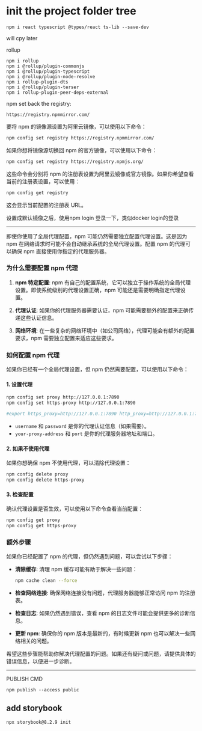 
# init the project folder tree

```
npm i react typescript @types/react ts-lib --save-dev
```


will cpy later 


rollup
```
npm i rollup
npm i @rollup/plugin-commonjs
npm i @rollup/plugin-typescript
npm i @rollup/plugin-node-resolve
npm i rollup-plugin-dts
npm i @rollup/plugin-terser
npm i rollup-plugin-peer-deps-external
```


npm set back the registry:
```
https://registry.npmmirror.com/
```

要将 npm 的镜像源设置为阿里云镜像，可以使用以下命令：

```bash
npm config set registry https://registry.npmmirror.com/
```

如果你想将镜像源切换回 npm 的官方镜像，可以使用以下命令：

```bash
npm config set registry https://registry.npmjs.org/
```

这些命令会分别将 npm 的注册表设置为阿里云镜像或官方镜像。如果你希望查看当前的注册表设置，可以使用：

```bash
npm config get registry
```

这会显示当前配置的注册表 URL。

设置成默认镜像之后，使用npm login 登录一下，类似docker login的登录

---

即使你使用了全局代理配置，npm 可能仍然需要独立配置代理设置。这是因为 npm 在网络请求时可能不会自动继承系统的全局代理设置。配置 npm 的代理可以确保 npm 直接使用你指定的代理服务器。

### 为什么需要配置 npm 代理

1. **npm 特定配置**: npm 有自己的配置系统，它可以独立于操作系统的全局代理设置。即使系统级别的代理设置正确，npm 可能还是需要明确指定代理设置。

2. **代理认证**: 如果你的代理服务器需要认证，npm 可能需要额外的配置来正确传递这些认证信息。

3. **网络环境**: 在一些复杂的网络环境中（如公司网络），代理可能会有额外的配置要求，npm 需要独立配置来适应这些要求。

### 如何配置 npm 代理

如果你已经有一个全局代理设置，但 npm 仍然需要配置，可以使用以下命令：

#### 1. 设置代理

```bash
npm config set proxy http://127.0.0.1:7890
npm config set https-proxy http://127.0.0.1:7890

#export https_proxy=http://127.0.0.1:7890 http_proxy=http://127.0.0.1:7890 all_proxy=socks5://127.0.0.1:7890

```

- `username` 和 `password` 是你的代理认证信息（如果需要）。
- `your-proxy-address` 和 `port` 是你的代理服务器地址和端口。

#### 2. 如果不使用代理

如果你想确保 npm 不使用代理，可以清除代理设置：

```bash
npm config delete proxy
npm config delete https-proxy
```

#### 3. 检查配置

确认代理设置是否生效，可以使用以下命令查看当前配置：

```bash
npm config get proxy
npm config get https-proxy
```

### 额外步骤

如果你已经配置了 npm 的代理，但仍然遇到问题，可以尝试以下步骤：

- **清除缓存**: 清理 npm 缓存可能有助于解决一些问题：

  ```bash
  npm cache clean --force
  ```

- **检查网络连接**: 确保网络连接没有问题，代理服务器能够正常访问 npm 的注册表。

- **检查日志**: 如果仍然遇到错误，查看 npm 的日志文件可能会提供更多的诊断信息。

- **更新 npm**: 确保你的 npm 版本是最新的，有时候更新 npm 也可以解决一些网络相关的问题。

希望这些步骤能帮助你解决代理配置的问题。如果还有疑问或问题，请提供具体的错误信息，以便进一步诊断。


---

PUBLISH CMD
```
npm publish --access public
```


## add storybook
```
npx storybook@8.2.9 init
```